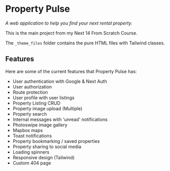# Property Pulse

*A web application to help you find your next rental property.*

This is the main project from my Next 14 From Scratch Course.

The `_theme_files` folder contains the pure HTML files with Tailwind classes.

## Features

Here are some of the current features that Property Pulse has:

- User authentication with Google & Next Auth
- User authorization
- Route protection
- User profile with user listings
- Property Listing CRUD
- Property image upload (Multiple)
- Property search
- Internal messages with 'unread' notifications
- Photoswipe image gallery
- Mapbox maps
- Toast notifications
- Property bookmarking / saved properties
- Property sharing to social media
- Loading spinners
- Responsive design (Tailwind)
- Custom 404 page

